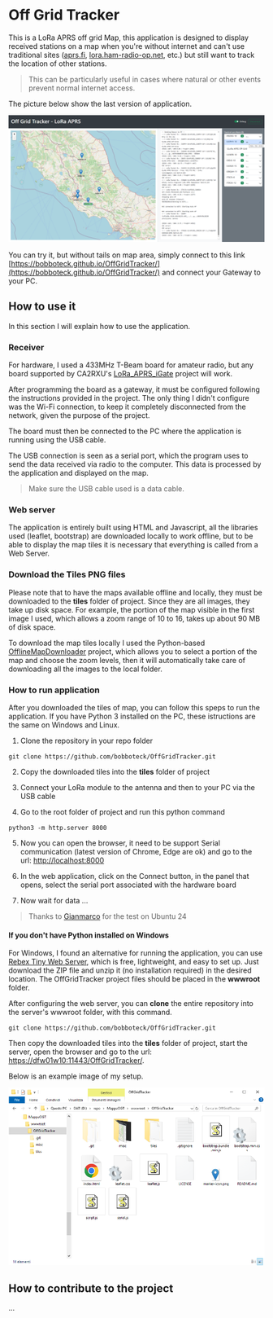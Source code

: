 # Off Grid Tracker

This is a LoRa APRS off grid Map, this application is designed to display received stations on a map when you're without internet and can't use traditional sites ([aprs.fi](https://aprs.fi/), [lora.ham-radio-op.net](https://lora.ham-radio-op.net/), etc.) but still want to track the location of other stations.

> This can be particularly useful in cases where natural or other events prevent normal internet access.

The picture below show the last version of application.

![OGT-Screen-0.2.0](/misc/OGT-Screen-0.3.0.png)

You can try it, but without tails on map area, simply connect to this link [https://bobboteck.github.io/OffGridTracker/](https://bobboteck.github.io/OffGridTracker/) and connect your Gateway to your PC.

## How to use it

In this section I will explain how to use the application.

### Receiver

For hardware, I used a 433MHz T-Beam board for amateur radio, but any board supported by CA2RXU's [LoRa_APRS_iGate](https://github.com/richonguzman/LoRa_APRS_iGate) project will work.

After programming the board as a gateway, it must be configured following the instructions provided in the project. The only thing I didn't configure was the Wi-Fi connection, to keep it completely disconnected from the network, given the purpose of the project.

The board must then be connected to the PC where the application is running using the USB cable.

The USB connection is seen as a serial port, which the program uses to send the data received via radio to the computer. This data is processed by the application and displayed on the map.

> Make sure the USB cable used is a data cable.

### Web server

The application is entirely built using HTML and Javascript, all the libraries used (leaflet, bootstrap) are downloaded locally to work offline, but to be able to display the map tiles it is necessary that everything is called from a Web Server.

### Download the Tiles PNG files

Please note that to have the maps available offline and locally, they must be downloaded to the **tiles** folder of project. Since they are all images, they take up disk space. For example, the portion of the map visible in the first image I used, which allows a zoom range of 10 to 16, takes up about 90 MB of disk space.

To download the map tiles locally I used the Python-based [OfflineMapDownloader](https://github.com/0015/OfflineMapDownloader) project, which allows you to select a portion of the map and choose the zoom levels, then it will automatically take care of downloading all the images to the local folder.

### How to run application

After you downloaded the tiles of map, you can follow this speps to run the application. If you have Python 3 installed on the PC, these istructions are the same on Windows and Linux.

1) Clone the repository in your repo folder

```shell
git clone https://github.com/bobboteck/OffGridTracker.git
```

2) Copy the downloaded tiles into the **tiles** folder of project

3) Connect your LoRa module to the antenna and then to your PC via the USB cable

4) Go to the root folder of project and run this python command

```shell
python3 -m http.server 8000
```

5) Now you can open the browser, it need to be support Serial communication (latest version of Chrome, Edge are ok) and go to the url: [http://localhost:8000](http://localhost:8000)

6) In the web application, click on the Connect button, in the panel that opens, select the serial port associated with the hardware board

7) Now wait for data ...

> Thanks to [Gianmarco](https://github.com/Gianmarco-Maisano) for the test on Ubuntu 24

#### If you don't have Python installed on Windows

For Windows, I found an alternative for running the application, you can use [Rebex Tiny Web Server](https://www.rebex.net/tiny-web-server/), which is free, lightweight, and easy to set up. Just download the ZIP file and unzip it (no installation required) in the desired location. The OffGridTracker project files should be placed in the **wwwroot** folder.

After configuring the web server, you can **clone** the entire repository into the server's wwwroot folder, with this command.

```shell
git clone https://github.com/bobboteck/OffGridTracker.git
```

Then copy the downloaded tiles into the **tiles** folder of project, start the server, open the browser and go to the url: [https://dfw01w10:11443/OffGridTracker/](https://dfw01w10:11443/OffGridTracker/).

Below is an example image of my setup.

![OGT-Esempio-path](/misc/OGT-Esempio-path.png)

## How to contribute to the project

...
